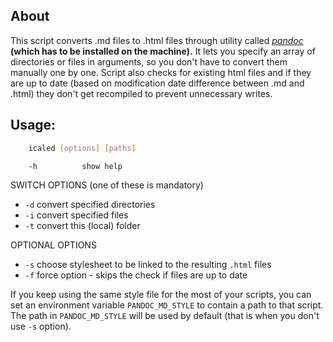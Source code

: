 ## About

This script converts .md files to .html files through utility called *[pandoc](https://pandoc.org/)* **(which has to be installed on the machine).** It lets you specify an array of directories or files in arguments, so you don't have to convert them manually one by one. Script also checks for existing html files and if they are up to date (based on modification date difference between .md and .html) they don't get recompiled to prevent unnecessary writes.

## Usage:

```bash
    icaled [options] [paths]

    -h          show help
```

SWITCH OPTIONS (one of these is mandatory)

- `-d` convert specified directories
- `-i` convert specified files
- `-t` convert this (local) folder

OPTIONAL OPTIONS

- `-s` choose stylesheet to be linked to the resulting `.html` files
- `-f` force option - skips the check if files are up to date

If you keep using the same style file for the most of your scripts, you can set an environment variable `PANDOC_MD_STYLE` to contain a path to that script. The path in `PANDOC_MD_STYLE` will be used by default (that is when you don't use `-s` option).